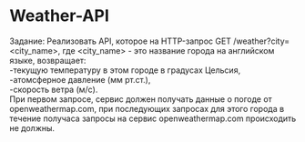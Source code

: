 # Weather-API

Задание:
Реализовать API, которое на HTTP-запрос GET /weather?city=<city_name>, где <city_name> - это название города на английском языке,
возвращает:   
-текущую температуру в этом городе в градусах Цельсия,  
-атомсферное давление (мм рт.ст.),  
-скорость ветра (м/c).   
При первом запросе, сервис должен получать данные о погоде от openweathermap.com, при последующих запросах для этого города 
в течение получаса запросы на сервис openweathermap.com происходить не должны. 

